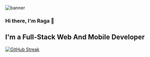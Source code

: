 ![banner](https://www.historyhit.com/app/uploads/fly-images/5156639/Kanyakumari-788x537.jpg)
### Hi there, I'm Raga 👋

## I'm a Full-Stack Web And Mobile Developer 
[![GitHub Streak](https://github-readme-streak-stats.herokuapp.com/?user=DenverCoder1)](https://git.io/streak-stats)

<!--
**JaiRaga/JaiRaga** is a ✨ _special_ ✨ repository because its `README.md` (this file) appears on your GitHub profile.

Here are some ideas to get you started:

- 🔭 I’m currently working on ...
- 🌱 I’m currently learning ...
- 👯 I’m looking to collaborate on ...
- 🤔 I’m looking for help with ...
- 💬 Ask me about ...
- 📫 How to reach me: ...
- 😄 Pronouns: ...
- ⚡ Fun fact: ...
-->
